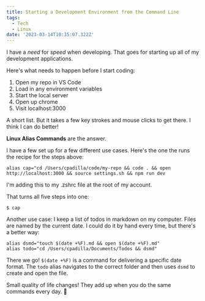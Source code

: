```yaml
---
title: Starting a Development Environment from the Command Line
tags:
  - Tech
  - Linux
date: '2023-03-14T10:35:07.322Z'
---
```


I have a _need_ for _speed_ when developing. That goes for starting up all of my development applications.

Here's what needs to happen before I start coding:

1. Open my repo in VS Code
2. Load in any environment variables
3. Start the local server
4. Open up chrome
5. Visit localhost:3000

A short list. But it takes a few key strokes and mouse clicks to get there. I think I can do better!

**Linux Alias Commands** are the answer.

I have a few set up for a few different use cases. Here's the one the runs the recipe for the steps above:

```
alias cap="cd /Users/cpadilla/code/my-repo && code . && open http://localhost:3000 && source settings.sh && npm run dev
```

I'm adding this to my .zshrc file at the root of my account.

That turns all five steps into one:

```
$ cap
```

Another use case: I keep a list of todos in markdown on my computer. Files are named by the current date. I could do it by hand every time, but there's a better way:

```
alias dsmd="touch $(date +%F).md && open $(date +%F).md"
alias todo="cd /Users/cpadilla/Documents/Todos && dsmd"
```

There we go! `$(date +%F)` is a command for delivering a specific date format. The `todo` alias navigates to the correct folder and then uses `dsmd` to create and open the file.

Small quality of life changes! They add up when you do the same commands every day. 🙂
